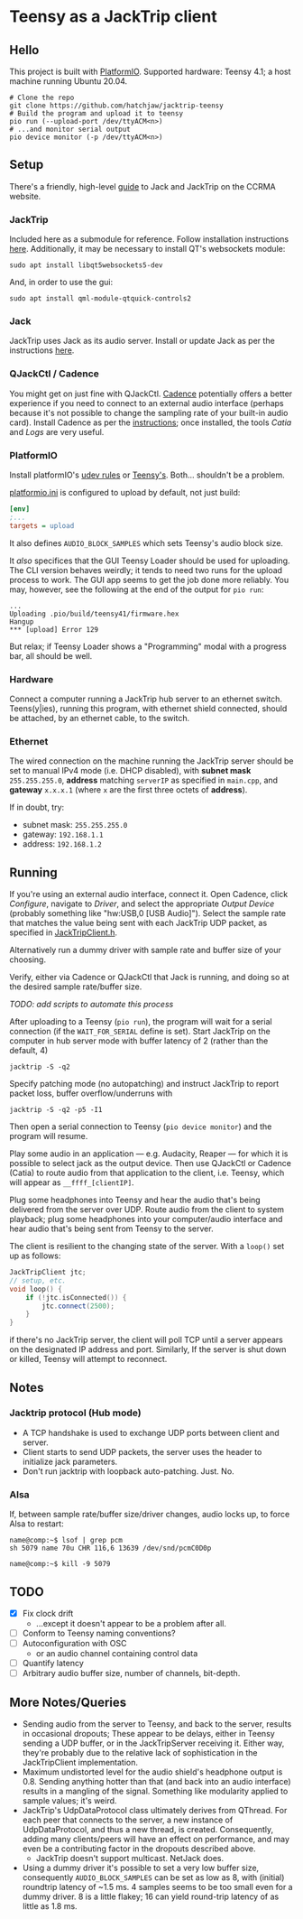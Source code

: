 # Teensy as a JackTrip client

## Hello

This project is built with [PlatformIO](https://platformio.org). 
Supported hardware: Teensy 4.1; a host machine running Ubuntu 20.04.

```shell
# Clone the repo
git clone https://github.com/hatchjaw/jacktrip-teensy
# Build the program and upload it to teensy
pio run (--upload-port /dev/ttyACM<n>)
# ...and monitor serial output
pio device monitor (-p /dev/ttyACM<n>)
```

## Setup

There's a friendly, high-level
[guide](https://ccrma.stanford.edu/docs/common/IETF.html) 
to Jack and JackTrip on the CCRMA website.

### JackTrip

Included here as a submodule for reference. Follow installation 
instructions [here](https://jacktrip.github.io/jacktrip/Build/Linux/).
Additionally, it may be necessary to install QT's websockets module:

```shell
sudo apt install libqt5websockets5-dev
```

And, in order to use the gui:

```shell
sudo apt install qml-module-qtquick-controls2
```

### Jack

JackTrip uses Jack as its audio server. Install or update Jack as per the
instructions 
[here](https://qjackctl.sourceforge.io/qjackctl-index.html#Installation).

### QJackCtl / Cadence

You might get on just fine with QJackCtl.
[Cadence](https://kx.studio/Applications:Cadence) potentially offers a better
experience if you need to connect to an external audio interface (perhaps
because it's not possible to change the sampling rate of your built-in audio
card). Install Cadence as per the 
[instructions](https://github.com/falkTX/Cadence/blob/master/INSTALL.md);
once installed, the tools _Catia_ and _Logs_ are very useful.


### PlatformIO

Install platformIO's 
[udev rules](https://docs.platformio.org/en/latest/core/installation/udev-rules.html)
or [Teensy's](https://www.pjrc.com/teensy/loader_linux.html). 
Both... shouldn't be a problem.

[platformio.ini](platformio.ini) is configured to upload by default, not just build:

```ini
[env]
;...
targets = upload
```

It also defines `AUDIO_BLOCK_SAMPLES` which sets Teensy's audio block size.

It _also_ specifices that the GUI Teensy Loader should be used for uploading.
The CLI version behaves weirdly; it tends to need two runs for the upload
process to work. The GUI app seems to get the job done more reliably. You may, 
however, see the following at the end of the output for `pio run`:
```shell
...
Uploading .pio/build/teensy41/firmware.hex
Hangup
*** [upload] Error 129
```
But relax; if Teensy Loader shows a "Programming" modal
with a progress bar, all should be well.

### Hardware

Connect a computer running a JackTrip hub server to an ethernet switch.
Teens(y|ies), running this program, with ethernet shield connected, should be 
attached, by an ethernet cable, to the switch.

### Ethernet

The wired connection on the machine running the JackTrip server should be
set to manual IPv4 mode (i.e. DHCP disabled), with **subnet mask** 
`255.255.255.0`, **address** matching `serverIP` as specified in `main.cpp`, 
and **gateway** `x.x.x.1` (where `x` are the first three octets of **address**).

If in doubt, try:

- subnet mask: `255.255.255.0`
- gateway: `192.168.1.1`
- address: `192.168.1.2`

## Running

If you're using an external audio interface, connect it. Open Cadence, click 
_Configure_, navigate to _Driver_, and select the appropriate _Output Device_
(probably something like "hw:USB,0 [USB Audio]"). Select the sample rate that
matches the value being sent with each JackTrip UDP packet, as specified in
[JackTripClient.h](src/JackTripClient.h).

Alternatively run a dummy driver with sample rate and buffer size of your 
choosing.

Verify, either via Cadence or QJackCtl that Jack is running, and 
doing so at the desired sample rate/buffer size.

_TODO: add scripts to automate this process_

After uploading to a Teensy (`pio run`), 
the program will wait for a serial connection (if the `WAIT_FOR_SERIAL` 
define is set).
Start JackTrip on the computer in hub server mode with buffer latency of 2
(rather than the default, 4)
```shell
jacktrip -S -q2
``` 
Specify patching mode (no autopatching) and instruct JackTrip to report
packet loss, buffer overflow/underruns with
```shell
jacktrip -S -q2 -p5 -I1
```

Then open a serial connection to Teensy (`pio device monitor`) and the program 
will resume.

Play some audio in an application — e.g. Audacity, Reaper — for which it is
possible to select jack as the output device. Then use QJackCtl or 
Cadence (Catia) to route audio from that application to the client, i.e. Teensy,
which will appear as `__ffff_[clientIP]`.

Plug some
headphones into Teensy and hear the audio that's being delivered from the
server over UDP. 
Route audio from the client to system playback; plug some headphones into your 
computer/audio interface and hear audio that's being sent from Teensy to the 
server.

The client is resilient to the changing state of the server. With a `loop()`
set up as follows:
```c++
JackTripClient jtc;
// setup, etc.
void loop() {
    if (!jtc.isConnected()) {
        jtc.connect(2500);
    }
}
```
if there's no JackTrip server, the client will poll TCP until a server appears
on the designated IP address and port. Similarly, If the server is shut down or
killed, Teensy will attempt to reconnect.

## Notes

### Jacktrip protocol (Hub mode)

- A TCP handshake is used to exchange UDP ports between client and server.
- Client starts to send UDP packets, the server uses the header to initialize 
  jack parameters.
- Don't run jacktrip with loopback auto-patching. Just. No. 

### Alsa

If, between sample rate/buffer size/driver changes, audio locks up, to force
Alsa to restart:

```shell
name@comp:~$ lsof | grep pcm
sh 5079 name 70u CHR 116,6 13639 /dev/snd/pcmC0D0p

name@comp:~$ kill -9 5079
```

## TODO

- [x] Fix clock drift
  - ...except it doesn't appear to be a problem after all.
- [ ] Conform to Teensy naming conventions?
- [ ] Autoconfiguration with OSC
  - or an audio channel containing control data
- [ ] Quantify latency
- [ ] Arbitrary audio buffer size, number of channels, bit-depth.

## More Notes/Queries
- Sending audio from the server to Teensy, and back to the server, results in
  occasional dropouts; These appear to be delays, either in Teensy sending a
  UDP buffer, or in the JackTripServer receiving it. Either way, they're 
  probably due to the relative lack of sophistication in the JackTripClient 
  implementation.
- Maximum undistorted level for the audio shield's headphone output is 0.8. 
  Sending anything hotter than that (and back into an audio interface) results
  in a mangling of the signal. Something like modularity applied to sample 
  values; it's weird.
- JackTrip's UdpDataProtocol class ultimately derives from QThread. For each
  peer that connects to the server, a new instance of UdpDataProtocol, and
  thus a new thread, is created. Consequently, adding many clients/peers will
  have an effect on performance, and may even be a contributing factor in the
  dropouts described above.
  - JackTrip doesn't support multicast. NetJack does.
- Using a dummy driver it's possible to set a very low buffer size, consequently
  `AUDIO_BLOCK_SAMPLES` can be set as low as 8, with (initial) roundtrip latency
  of ~1.5 ms. 4 samples seems to be too small even for a dummy driver. 8 is a 
  little flakey; 16 can yield round-trip latency of as little as 1.8 ms.